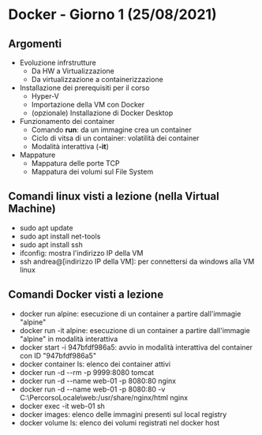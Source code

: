 # Docker - Giorno 1 (25/08/2021)

## Argomenti
- Evoluzione infrstrutture
  - Da HW a Virtualizzazione
  - Da virtualizzazione a containerizzazione
- Installazione dei prerequisiti per il corso
  - Hyper-V
  - Importazione della VM con Docker
  - (opzionale) Installazione di Docker Desktop
- Funzionamento dei container
  - Comando __run__: da un immagine crea un container
  - Ciclo di vitsa di un container: volatilità dei container
  - Modalità interattiva (__-it__)
- Mappature
  - Mappatura delle porte TCP
  - Mappatura dei volumi sul File System

## Comandi linux visti a lezione (nella Virtual Machine)
- sudo apt update
- sudo apt install net-tools
- sudo apt install ssh
- ifconfig: mostra l'indirizzo IP della VM
- ssh andrea@[indirizzo IP della VM]: per connettersi da windows alla VM linux
## Comandi Docker visti a lezione
- docker run alpine: esecuzione di un container a partire dall'immagie "alpine"
- docker run -it alpine: esecuzione di un container a partire dall'immagie "alpine" in modalità interattiva
- docker start -i 947bfdf986a5: avvio in modalità interattiva del container con ID "947bfdf986a5"
- docker container ls: elenco dei container attivi
- docker run -d --rm -p 9999:8080  tomcat
- docker run -d --name web-01 -p 8080:80 nginx
- docker run -d --name web-01 -p 8080:80 -v C:\PercorsoLocale\web:/usr/share/nginx/html nginx
- docker exec -it web-01 sh
- docker images: elenco delle immagini presenti sul local registry
- docker volume ls: elenco dei volumi registrati nel docker host